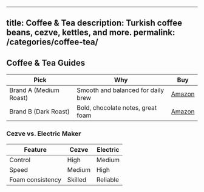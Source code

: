 
---
title: Coffee & Tea
description: Turkish coffee beans, cezve, kettles, and more.
permalink: /categories/coffee-tea/
---

## Coffee & Tea Guides

<table class="table">
  <thead><tr><th>Pick</th><th>Why</th><th>Buy</th></tr></thead>
  <tbody>
    <tr>
      <td>Brand A (Medium Roast)</td>
      <td>Smooth and balanced for daily brew</td>
      <td><a class="cta" href="https://www.amazon.com/dp/ASIN?tag=YOURTAG-20" target="_blank" rel="nofollow sponsored noopener">Amazon</a></td>
    </tr>
    <tr>
      <td>Brand B (Dark Roast)</td>
      <td>Bold, chocolate notes, great foam</td>
      <td><a class="cta" href="https://www.amazon.com/dp/ASIN?tag=YOURTAG-20" target="_blank" rel="nofollow sponsored noopener">Amazon</a></td>
    </tr>
  </tbody>
</table>

### <span id="compare"></span>Cezve vs. Electric Maker
<table class="table">
  <thead><tr><th>Feature</th><th>Cezve</th><th>Electric</th></tr></thead>
  <tbody>
    <tr><td>Control</td><td>High</td><td>Medium</td></tr>
    <tr><td>Speed</td><td>Medium</td><td>High</td></tr>
    <tr><td>Foam consistency</td><td>Skilled</td><td>Reliable</td></tr>
  </tbody>
</table>

